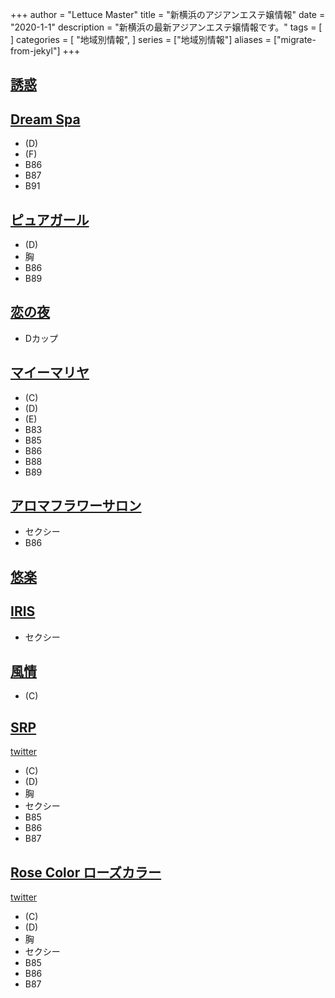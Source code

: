 +++
author = "Lettuce Master"
title = "新横浜のアジアンエステ嬢情報"
date = "2020-1-1"
description = "新横浜の最新アジアンエステ嬢情報です。"
tags = [
]
categories = [
    "地域別情報",
]
series = ["地域別情報"]
aliases = ["migrate-from-jekyl"]
+++

## [誘惑](http://h.hccg.work/)
## [Dream Spa](http://dream.relaxnabi.com/)
- (D)
- (F)
- B86
- B87
- B91
## [ピュアガール](http://pure.relaxnabi.com/)
- (D)
- 胸
- B86
- B89
## [恋の夜](http://hi-msg.com/koinoyoru/)
- Dカップ
## [マイーマリヤ](http://r-relax.info/)
- (C)
- (D)
- (E)
- B83
- B85
- B86
- B88
- B89
## [アロマフラワーサロン](http://flower-esthe.xyz/)
- セクシー
- B86
## [悠楽](http://www.awaspa-est.net/)
## [IRIS](http://xn--cckubj6bwie8h7e.net/)
- セクシー
## [風情](http://fuzei.xyz/)
- (C)
## [SRP](https://s-r-p.jp/)
[twitter](https://twitter.com/shiyokohama?ref_src=twsrc%5Etfw)
- (C)
- (D)
- 胸
- セクシー
- B85
- B86
- B87
## [Rose Color ローズカラー](https://rosecolor.jp/)
[twitter](https://twitter.com/rosecolorjp)
- (C)
- (D)
- 胸
- セクシー
- B85
- B86
- B87
